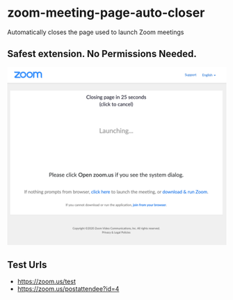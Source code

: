 # zoom-meeting-page-auto-closer
Automatically closes the page used to launch Zoom meetings

## Safest extension. No Permissions Needed.

![Screenshot](screenshots/screenshot.png?raw=true "Screenshot")

## Test Urls
- https://zoom.us/test
- https://zoom.us/postattendee?id=4
